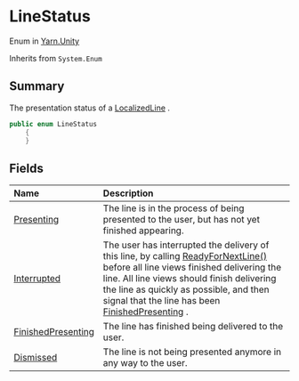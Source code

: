 # LineStatus

Enum in [Yarn.Unity](/api/csharp/yarn.unity.md)

Inherits from `System.Enum`

## Summary


The presentation status of a  <a href="yarn.unity.localizedline.md">LocalizedLine</a> .


```csharp
public enum LineStatus
    {
    }
```

## Fields

|Name|Description|
|:---|:---|
|[Presenting](/api/csharp/yarn.unity.linestatus.presenting.md)|The line is in the process of being presented to the user, but has not yet finished appearing.|
|[Interrupted](/api/csharp/yarn.unity.linestatus.interrupted.md)|The user has interrupted the delivery of this line, by calling <a href="yarn.unity.dialogueviewbase.readyfornextline.md">ReadyForNextLine()</a>  before all line views finished delivering the line. All line views should finish delivering the line as quickly as possible, and then signal that the line has been  <a href="yarn.unity.linestatus.finishedpresenting.md">FinishedPresenting</a> .|
|[FinishedPresenting](/api/csharp/yarn.unity.linestatus.finishedpresenting.md)|The line has finished being delivered to the user.|
|[Dismissed](/api/csharp/yarn.unity.linestatus.dismissed.md)|The line is not being presented anymore in any way to the user.|

